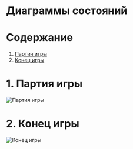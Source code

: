# Диаграммы состояний

# Содержание
1. [Партия игры](#1)  
2. [Конец игры](#2)

<a name="1"/>

# 1. Партия игры 
![Партия игры](https://github.com/PaulChukhonski/Mario/blob/master/Images/State_1.jpg)

<a name="2"/>

# 2. Конец игры
![Конец игры](https://github.com/PaulChukhonski/Mario/blob/master/Images/State_2.jpg)
